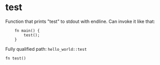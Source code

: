 # test

Function that prints "test" to stdout with endline.
Can invoke it like that:
```cairo
    fn main() {
        test();
    }
```


Fully qualified path: `hello_world::test`

```cairo
fn test()
```

